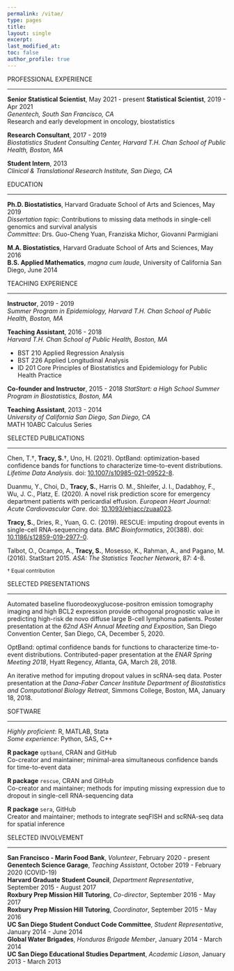 ```yaml
---
permalink: /vitae/
type: pages
title:
layout: single
excerpt:
last_modified_at: 
toc: false
author_profile: true
---
```



PROFESSIONAL EXPERIENCE

---

**Senior Statistical Scientist**, May 2021 - present
**Statistical Scientist**, 2019 - Apr 2021   
*Genentech, South San Francisco, CA*   
Research and early development in oncology, biostatistics  

**Research Consultant**, 2017 - 2019   
*Biostatistics Student Consulting Center, Harvard T.H. Chan School of Public Health, Boston, MA*  

**Student Intern**, 2013  
*Clinical & Translational Research Institute, San Diego, CA*  


EDUCATION

---

**Ph.D. Biostatistics**, Harvard Graduate School of Arts and Sciences, May 2019   
*Dissertation topic*: Contributions to missing data methods in single-cell genomics and survival analysis   
*Committee*: Drs. Guo-Cheng Yuan, Franziska Michor, Giovanni Parmigiani  

**M.A. Biostatistics**, Harvard Graduate School of Arts and Sciences, May 2016  
**B.S. Applied Mathematics**, *magna cum laude*, University of California San Diego, June 2014  


TEACHING EXPERIENCE

---

**Instructor**, 2019 - 2019  
*Summer Program in Epidemiology, Harvard T.H. Chan School of Public Health, Boston, MA*   

**Teaching Assistant**, 2016 - 2018  
*Harvard T.H. Chan School of Public Health, Boston, MA*  
* BST 210 Applied Regression Analysis
* BST 226 Applied Longitudinal Analysis   
* ID 201 Core Principles of Biostatistics and Epidemiology for Public Health Practice  

**Co-founder and Instructor**, 2015 - 2018
*StatStart: a High School Summer Program in Biostatistics, Boston, MA*  

**Teaching Assistant**, 2013 - 2014   
*University of California San Diego, San Diego, CA*   
MATH 10ABC Calculus Series  


SELECTED PUBLICATIONS

---

Chen, T.&dagger;, **Tracy, S.**&dagger;, Uno, H. (2021). OptBand: optimization-based confidence bands for functions to characterize time-to-event distributions. *Lifetime Data Analysis*. doi: [10.1007/s10985-021-09522-8](https://doi.org/10.1007/s10985-021-09522-8).  

Duanmu, Y., Choi, D., **Tracy, S.**, Harris O. M., Shleifer, J. I., Dadabhoy, F., Wu, J. C., Platz, E. (2020). A novel risk prediction score for emergency department patients with pericardial effusion. *European Heart Journal: Acute Cardiovascular Care*. doi: [10.1093/ehjacc/zuaa023](https://doi.org/10.1093/ehjacc/zuaa023).  

**Tracy, S.**, Dries, R., Yuan, G. C. (2019). RESCUE: imputing dropout events in single-cell RNA-sequencing data. *BMC Bioinformatics*, 20(388). doi: [10.1186/s12859-019-2977-0](https://doi.org/10.1186/s12859-019-2977-0).  

Talbot, O., Ocampo, A., **Tracy, S.**, Mosesso, K., Rahman, A., and Pagano, M. (2016). StatStart 2015. *ASA: The Statistics Teacher Network*, 87: 4-8.

<sub>&dagger; Equal contribution</sub>


SELECTED PRESENTATIONS

---
Automated baseline fluorodeoxyglucose-positron emission tomography imaging and high BCL2 expression provide orthogonal prognostic value in predicting high-risk de novo diffuse large B-cell lymphoma patients. Poster presentation at the *62nd ASH Annual Meeting and Exposition*, San Diego Convention Center, San Diego, CA, December 5, 2020.  

OptBand: optimal confidence bands for functions to characterize time-to-event distributions. Contributed-paper presentation at the *ENAR Spring Meeting 2018*, Hyatt Regency, Atlanta, GA, March 28, 2018.

An iterative method for imputing dropout values in scRNA-seq data. Poster presentation at the *Dana-Faber Cancer Institute Department of Biostatistics and Computational Biology Retreat*, Simmons College, Boston, MA, January 18, 2018.


SOFTWARE

---

*Highly proficient*: R, MATLAB, Stata  
*Some experience*: Python, SAS, C++  

**R package** `optband`, CRAN and GitHub  
Co-creator and maintainer; minimal-area simultaneous confidence bands for time-to-event data  

**R package** `rescue`, CRAN and GitHub  
Co-creator and maintainer; methods for imputing missing expression due to dropout in single-cell RNA-sequencing data  

**R package** `sera`, GitHub  
Creator and maintainer; methods to integrate seqFISH and scRNA-seq data for spatial inference


SELECTED INVOLVEMENT

---

**San Francisco - Marin Food Bank**, *Volunteer*, February 2020 - present  
**Genentech Science Garage**, *Teaching Assistant*, October 2019 - February 2020 (COVID-19)  
**Harvard Graduate Student Council**, *Department Representative*, September 2015 - August 2017  
**Roxbury Prep Mission Hill Tutoring**, *Co-director*, September 2016 - May 2017  
**Roxbury Prep Mission Hill Tutoring**, *Coordinator*, September 2015 - May 2016  
**UC San Diego Student Conduct Code Committee**, *Student Representative*, January 2014 - June 2014  
**Global Water Brigades**, *Honduras Brigade Member*, January 2014 - March 2014   
**UC San Diego Educational Studies Department**, *Academic Liason*, January 2013 - March 2013  


